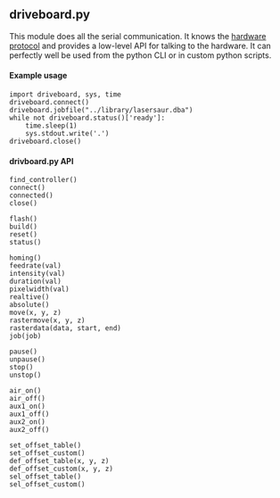 

driveboard.py
-------------

This module does all the serial communication. It knows the [hardware protocol](protocol.md) and provides a low-level API for talking to the hardware. It can perfectly well be used from the python CLI or in custom python scripts.

#### Example usage
```
import driveboard, sys, time
driveboard.connect()
driveboard.jobfile("../library/lasersaur.dba")
while not driveboard.status()['ready']:
    time.sleep(1)
    sys.stdout.write('.')
driveboard.close()
```


#### drivboard.py API
```
find_controller()
connect()
connected()
close()

flash()
build()
reset()
status()

homing()
feedrate(val)
intensity(val)
duration(val)
pixelwidth(val)
realtive()
absolute()
move(x, y, z)
rastermove(x, y, z)
rasterdata(data, start, end)
job(job)

pause()
unpause()
stop()
unstop()

air_on()
air_off()
aux1_on()
aux1_off()
aux2_on()
aux2_off()

set_offset_table()
set_offset_custom()
def_offset_table(x, y, z)
def_offset_custom(x, y, z)
sel_offset_table()
sel_offset_custom()
```
